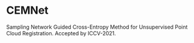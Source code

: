 # CEMNet
Sampling Network Guided Cross-Entropy Method for Unsupervised Point Cloud Registration. Accepted by ICCV-2021.
